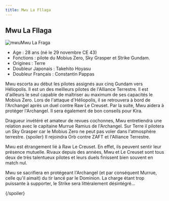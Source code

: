 ```yaml
---
title: Mwu La Fllaga
---
```


Mwu La Fllaga
-------------

![mwu](/images/stories/saga/gundamseed/persos/mwu.jpg)Mwu La Fraga   
- Age : 28 ans (né le 29 novembre CE 43)   
- Fonctions : pilote du Mobius Zero, Sky Grasper et Strike Gundam.   
- Origines : Terre   
- Doubleur Japonais : Takehito Hoyasu   
- Doubleur Français : Constantin Pappas


Mwu escorta au début les pilotes assignés aux cinq Gundam vers Héliopolis. Il est un des meilleurs pilotes de l'Alliance Terrestre. Il est d'ailleurs le seul capable de maîtriser au maximum de ses capacités le Mobius Zero. Lors de l'attaque d'Héliopolis, il se retrouvera à bord de l'Archangel après un duel contre Raw Le Creuset. Par la suite, Mwu aidera à protéger l'Archangel. Il sera également de bon conseils pour Kira.


Dragueur invétéré et amateur de revues cochonnes, Mwu entretiendra une relation avec le capitaine Murrue Ramius de l'Archangel. Sur Terre il pilotera un Sky Grasper car le Mobius Zero ne peut pas voler dans l'atmosphère terrestre.
{spoiler}
Il rejoindra Orb contre ZAFT et l'Alliance Terrestre.


Mwu est étrangement lié à Raw Le Creuset. En effet, ils peuvent sentir leur présence mutuelle. Rivaux depuis des années, Mwu et Le Creuset sont tous deux de très talentueux pilotes et leurs duels finissent bien souvent en match nul.


Mwu se sacrifiera en protégeant l'Archangel (et par conséquent Murrue, celle qu'il aimait) du tir lancé par le Dominion. La charge étant trop puissante à supporter, le Strike sera littéralement désintégré...


{/spoiler}